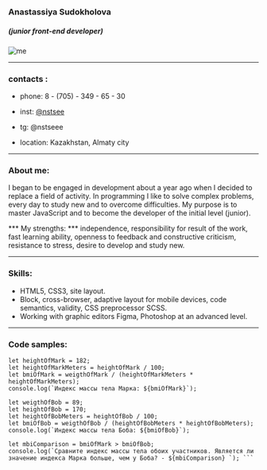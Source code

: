 ### **Anastassiya Sudokholova**  
##### _(junior front-end developer)_

![me](https://sun9-42.userapi.com/impg/VB4S88OHETsRduA7keD-IxKz7mqJMi48VofOyg/q-ne0lkyh5s.jpg?size=1215x2160&quality=95&sign=b8ea0cd92a003b0c9727e413547210c7&type=album)
********* 
### contacts : 
* phone: 8 - (705) - 349 - 65 - 30
* inst: [@nstsee](https://www.instagram.com/nst.see/)
* tg: @nstseee

* location: Kazakhstan, Almaty city
********* 
### About me:
I began to be engaged in development about a year ago when I decided to replace a field of activity. In programming I like to solve complex problems, every day to study new and to overcome difficulties. My purpose is to master JavaScript and to become the developer of the initial level (junior).

*** My strengths: ***
independence, responsibility for result of the work, fast learning ability, openness to feedback and constructive criticism, resistance to stress, desire to develop and study new.
********* 
### Skills:
* HTML5, CSS3, site layout.
* Block, cross-browser, adaptive layout for mobile devices, code semantics, validity, CSS preprocessor SCSS.
* Working with graphic editors Figma, Photoshop at an advanced level.

********* 
### Code samples:
``` let weigthOfMark = 75;
let heightOfMark = 182;
let heightOfMarkMeters = heightOfMark / 100;
let bmiOfMark = weigthOfMark / (heightOfMarkMeters * heightOfMarkMeters);
console.log(`Индекс массы тела Марка: ${bmiOfMark}`);

let weigthOfBob = 89;
let heightOfBob = 170;
let heightOfBobMeters = heightOfBob / 100;
let bmiOfBob = weigthOfBob / (heightOfBobMeters * heightOfBobMeters);
console.log(`Индекс массы тела Боба: ${bmiOfBob}`);

let mbiComparison = bmiOfMark > bmiOfBob;
console.log(`Сравните индекс массы тела обоих участников. Является ли значение индекса Марка больше, чем у Боба? - ${mbiComparison} `); ```
